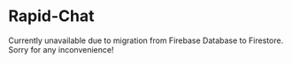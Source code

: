 # Rapid-Chat
Currently unavailable due to migration from Firebase Database to Firestore. Sorry for any inconvenience!
